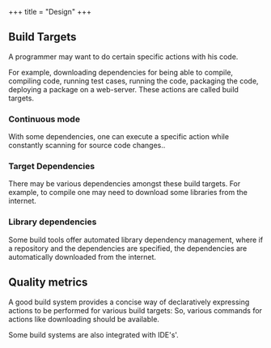 +++
title = "Design"
+++

## Build Targets
A programmer may want to do certain specific actions with his code.

For example, downloading dependencies for being able to compile, compiling code, running test cases, running the code, packaging the code, deploying a package on a web-server. These actions are called build targets.

### Continuous mode
With some dependencies, one can execute a specific action while constantly scanning for source code changes..

### Target Dependencies
There may be various dependencies amongst these build targets. For example, to compile one may need to download some libraries from the internet.

### Library dependencies
Some build tools offer automated library dependency management, where if a repository and the dependencies are specified, the dependencies are automatically downloaded from the internet.

## Quality metrics
A good build system provides a concise way of declaratively expressing actions to be performed for various build targets: So, various commands for actions like downloading should be available.

Some build systems are also integrated with IDE's'.

